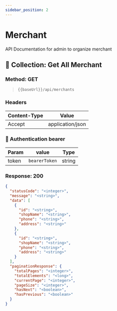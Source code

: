 ```yaml
---
sidebar_position: 2
---
```


# Merchant

API Documentation for admin to organize merchant

## 📁 Collection: Get All Merchant
### Method: GET
>```
>{{baseUrl}}/api/merchants
>```
### Headers

|Content-Type|Value|
|---|---|
|Accept|application/json|


### 🔑 Authentication bearer

|Param|value|Type|
|---|---|---|
|token|`bearerToken`|string|


### Response: 200
```json
{
  "statusCode": "<integer>",
  "message": "<string>",
  "data": [
    {
      "id": "<string>",
      "shopName": "<string>",
      "phone": "<string>",
      "address": "<string>"
    },
    {
      "id": "<string>",
      "shopName": "<string>",
      "phone": "<string>",
      "address": "<string>"
    }
  ],
  "paginationResponse": {
    "totalPages": "<integer>",
    "totalElements": "<long>",
    "currentPage": "<integer>",
    "pageSize": "<integer>",
    "hasNext": "<boolean>",
    "hasPrevious": "<boolean>"
  }
}
```

